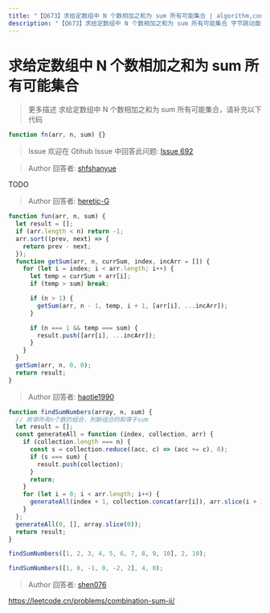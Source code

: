 ```yaml
---
title: "【Q673】求给定数组中 N 个数相加之和为 sum 所有可能集合 | algorithm,code高频面试题"
description: "【Q673】求给定数组中 N 个数相加之和为 sum 所有可能集合 字节跳动面试题、阿里腾讯面试题、美团小米面试题。"
---
```


# 求给定数组中 N 个数相加之和为 sum 所有可能集合

> 更多描述
> 求给定数组中 N 个数相加之和为 sum 所有可能集合，请补充以下代码

```js
function fn(arr, n, sum) {}
```

> Issue
> 欢迎在 Gtihub Issue 中回答此问题: [Issue 692](https://github.com/shfshanyue/Daily-Question/issues/692)

> Author
> 回答者: [shfshanyue](https://github.com/shfshanyue)

TODO

> Author
> 回答者: [heretic-G](https://github.com/heretic-G)

```javascript
function fun(arr, n, sum) {
  let result = [];
  if (arr.length < n) return -1;
  arr.sort((prev, next) => {
    return prev - next;
  });
  function getSum(arr, n, currSum, index, incArr = []) {
    for (let i = index; i < arr.length; i++) {
      let temp = currSum + arr[i];
      if (temp > sum) break;

      if (n > 1) {
        getSum(arr, n - 1, temp, i + 1, [arr[i], ...incArr]);
      }

      if (n === 1 && temp === sum) {
        result.push([arr[i], ...incArr]);
      }
    }
  }
  getSum(arr, n, 0, 0);
  return result;
}
```

> Author
> 回答者: [haotie1990](https://github.com/haotie1990)

```js
function findSumNumbers(array, n, sum) {
  // 枚举所有n个数的组合，判断组合的和等于sum
  let result = [];
  const generateAll = function (index, collection, arr) {
    if (collection.length === n) {
      const s = collection.reduce((acc, c) => (acc += c), 0);
      if (s === sum) {
        result.push(collection);
      }
      return;
    }
    for (let i = 0; i < arr.length; i++) {
      generateAll(index + 1, collection.concat(arr[i]), arr.slice(i + 1));
    }
  };
  generateAll(0, [], array.slice(0));
  return result;
}

findSumNumbers([1, 2, 3, 4, 5, 6, 7, 8, 9, 10], 2, 10);

findSumNumbers([1, 0, -1, 0, -2, 2], 4, 0);
```

> Author
> 回答者: [shen076](https://github.com/shen076)

https://leetcode.cn/problems/combination-sum-ii/
